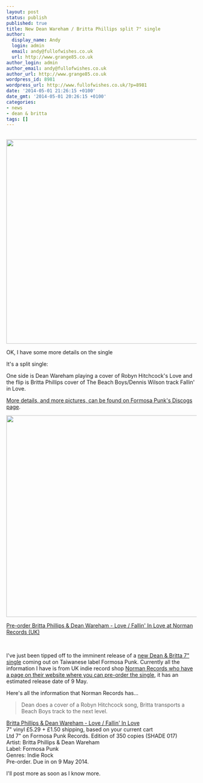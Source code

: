 ```yaml
---
layout: post
status: publish
published: true
title: New Dean Wareham / Britta Phillips split 7" single
author:
  display_name: Andy
  login: admin
  email: andy@fullofwishes.co.uk
  url: http://www.grange85.co.uk
author_login: admin
author_email: andy@fullofwishes.co.uk
author_url: http://www.grange85.co.uk
wordpress_id: 8981
wordpress_url: http://www.fullofwishes.co.uk/?p=8981
date: '2014-05-01 21:26:15 +0100'
date_gmt: '2014-05-01 20:26:15 +0100'
categories:
- news
- dean & britta
tags: []
---
```

<p><ins datetime="2014-05-02T17:45:46+00:00"><br />
<img src="http://media.fullofwishes.co.uk/05-dean_wareham/sleeves/dean-wareham-love-formosa-punk.jpg" width="529" height="539" class="aligncenter" /></p>
<p>OK, I have some more details on the single</p>
<p>It's a split single:</p>
<p>One side is Dean Wareham playing a cover of Robyn Hitchcock's Love and the flip is Britta Phillips cover of The Beach Boys/Dennis Wilson track Fallin' in Love.</p>
<p><a href="http://www.discogs.com/Dean-Wareham-Britta-Phillips-Love-Fallin-In-Love/master/682159">More details, and more pictures, can be found on Formosa Punk's Discogs page</a>.</p>
<p><img src="http://media.fullofwishes.co.uk/05-dean_wareham/sleeves/dean-wareham-love-formosa-punk-reverse.jpg" width="529" height="532" class="aligncenter" /></p>
<p><a href="http://www.normanrecords.com/records/147340-britta-phillips-dean-wareham-love-fallin-in-love-">Pre-order Britta Phillips & Dean Wareham - Love / Fallin' In Love at Norman Records (UK)</a></p>
<p></ins><br />
<a id="more"></a><a id="more-8981"></a></p>
<p>I've just been tipped off to the imminent release of a <a href="http://www.normanrecords.com/records/147340-britta-phillips-dean-wareham-love-fallin-in-love-">new Dean & Britta 7" single</a> coming out on Taiwanese label Formosa Punk. Currently all the information I have is from UK indie record shop <a href="http://www.normanrecords.com/records/147340-britta-phillips-dean-wareham-love-fallin-in-love-">Norman Records who have a page on their website where you can pre-order the single</a>, it has an estimated release date of 9 May.</p>
<p>Here's all the information that Norman Records has...</p>
<blockquote><p>Dean does a cover of a Robyn Hitchcock song, Britta transports a Beach Boys track to the next level.</p></blockquote>
<p>    <a href="http://www.normanrecords.com/records/147340-britta-phillips-dean-wareham-love-fallin-in-love-">Britta Phillips & Dean Wareham - Love / Fallin' In Love</a><br />
    7" vinyl £5.29 + £1.50 shipping, based on your current cart<br />
    Ltd 7" on Formosa Punk Records. Edition of 350 copies (SHADE 017)<br />
    Artist: Britta Phillips & Dean Wareham<br />
    Label: Formosa Punk<br />
    Genres: Indie Rock<br />
    Pre-order. Due in on 9 May 2014.</p>
<p>I'll post more as soon as I know more.</p>
